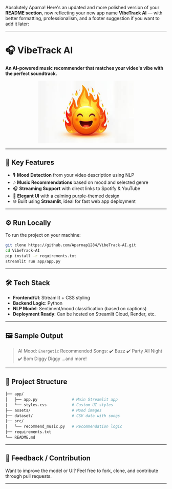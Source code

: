 Absolutely Aparna! Here's an updated and more polished version of your **README section**, now reflecting your new app name **VibeTrack AI** — with better formatting, professionalism, and a footer suggestion if you want to add it later:

---

# 🎧 **VibeTrack AI**

**An AI-powered music recommender that matches your video's vibe with the perfect soundtrack.**

<p align="center">
  <img src="assets/energetic.jpg" width="300" alt="VibeTrack AI Mood Preview">
</p>

---

## 🔮 **Key Features**

* 🎙️ **Mood Detection** from your video description using NLP
* 🎶 **Music Recommendations** based on mood and selected genre
* 🎧 **Streaming Support** with direct links to Spotify & YouTube
* 💜 **Elegant UI** with a calming purple-themed design
* 🌐 Built using **Streamlit**, ideal for fast web app deployment

---

## ⚙️ **Run Locally**

To run the project on your machine:

```bash
git clone https://github.com/Aparnap1284/VibeTrack-AI.git
cd VibeTrack-AI
pip install -r requirements.txt
streamlit run app/app.py
```

---

## 🛠️ **Tech Stack**

* **Frontend/UI**: Streamlit + CSS styling
* **Backend Logic**: Python
* **NLP Model**: Sentiment/mood classification (based on captions)
* **Deployment Ready**: Can be hosted on Streamlit Cloud, Render, etc.

---

## 🖼️ **Sample Output**

> AI Mood: `Energetic`
> Recommended Songs:
> ✔️ Buzz
> ✔️ Party All Night
> ✔️ Bom Diggy Diggy
> ...and more!

---

## 📌 **Project Structure**

```bash
├── app/
│   ├── app.py               # Main Streamlit app
│   └── styles.css           # Custom UI styles
├── assets/                  # Mood images
├── dataset/                 # CSV data with songs
├── src/
│   └── recommend_music.py   # Recommendation logic
├── requirements.txt
└── README.md
```

---

## 📩 **Feedback / Contribution**

Want to improve the model or UI? Feel free to fork, clone, and contribute through pull requests.

---

